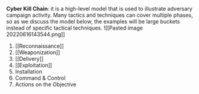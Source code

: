 **Cyber Kill Chain**: it is a high-level model that is used to illustrate adversary campaign activity. Many tactics and techniques can cover multiple phases, so as we discuss the model below, the examples will be large buckets instead of specific tactical techniques.
![[Pasted image 20220616143544.png]]
1. [[Reconnaissance]]
2.  [[Weaponization]] 
3.  [[Delivery]] 
4.  [[Exploitation]]
5. Installation 
6. Command & Control 
7. Actions on the Objective